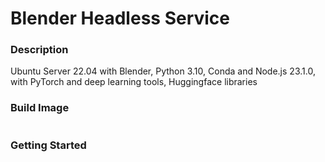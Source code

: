 # Blender Headless Service

### Description
Ubuntu Server 22.04 with Blender, Python 3.10, Conda and Node.js 23.1.0,
with PyTorch and deep learning tools, Huggingface libraries

### Build Image
```bash
```

### Getting Started

